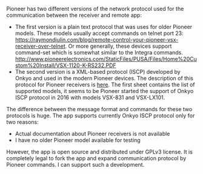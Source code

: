 Pioneer has two different versions of the network protocol used for the communication between 
the receiver and remote app:
- The first version is a plain text protocol that was uses for older Pioneer models. These models 
usually accept commands on telnet port 23:
https://raymondjulin.com/blog/remote-control-your-pioneer-vsx-receiver-over-telnet.
Or more generally, these devices support command-set which is somewhat similar to the 
Integra commands.
http://www.pioneerelectronics.com/StaticFiles/PUSA/Files/Home%20Custom%20Install/VSX-1120-K-RS232.PDF
- The second version is a XML-based protocol (ISCP) developed by Onkyo and used in the modern 
Pioneer devices. The description of this protocol for Pioneer receivers is 
[here](https://github.com/mkulesh/onpc/blob/master/doc/Pioneer_AVR_104.xlsx).
The first sheet contains the list of supported models, it seems to be Pioneer started the support
 of Onkyo ISCP protocol in 2016 with models VSX-831 and VSX-LX101.

The difference between the message format and commands for these two protocols is huge. 
The app supports currently Onkyo ISCP protocol only for two reasons:
- Actual documentation about Pioneer receivers is not available
- I have no older Pioneer model available for testing

However, the app is open source and distributed under GPLv3 license. It is completely legal 
to fork the app and expand communication protocol by Pioneer commands.
I can support such a development.